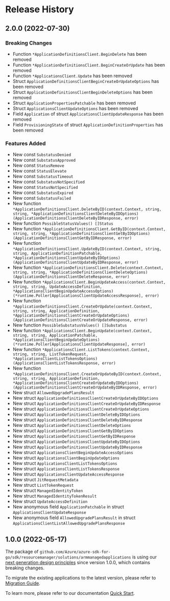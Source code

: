 # Release History

## 2.0.0 (2022-07-30)
### Breaking Changes

- Function `*ApplicationDefinitionsClient.BeginDelete` has been removed
- Function `*ApplicationDefinitionsClient.BeginCreateOrUpdate` has been removed
- Function `*ApplicationsClient.Update` has been removed
- Struct `ApplicationDefinitionsClientBeginCreateOrUpdateOptions` has been removed
- Struct `ApplicationDefinitionsClientBeginDeleteOptions` has been removed
- Struct `ApplicationPropertiesPatchable` has been removed
- Struct `ApplicationsClientUpdateOptions` has been removed
- Field `Application` of struct `ApplicationsClientUpdateResponse` has been removed
- Field `ProvisioningState` of struct `ApplicationDefinitionProperties` has been removed

### Features Added

- New const `SubstatusDenied`
- New const `SubstatusApproved`
- New const `StatusRemove`
- New const `StatusElevate`
- New const `SubstatusTimeout`
- New const `SubstatusNotSpecified`
- New const `StatusNotSpecified`
- New const `SubstatusExpired`
- New const `SubstatusFailed`
- New function `*ApplicationDefinitionsClient.DeleteByID(context.Context, string, string, *ApplicationDefinitionsClientDeleteByIDOptions) (ApplicationDefinitionsClientDeleteByIDResponse, error)`
- New function `PossibleStatusValues() []Status`
- New function `*ApplicationDefinitionsClient.GetByID(context.Context, string, string, *ApplicationDefinitionsClientGetByIDOptions) (ApplicationDefinitionsClientGetByIDResponse, error)`
- New function `*ApplicationDefinitionsClient.UpdateByID(context.Context, string, string, ApplicationDefinitionPatchable, *ApplicationDefinitionsClientUpdateByIDOptions) (ApplicationDefinitionsClientUpdateByIDResponse, error)`
- New function `*ApplicationDefinitionsClient.Delete(context.Context, string, string, *ApplicationDefinitionsClientDeleteOptions) (ApplicationDefinitionsClientDeleteResponse, error)`
- New function `*ApplicationsClient.BeginUpdateAccess(context.Context, string, string, UpdateAccessDefinition, *ApplicationsClientBeginUpdateAccessOptions) (*runtime.Poller[ApplicationsClientUpdateAccessResponse], error)`
- New function `*ApplicationDefinitionsClient.CreateOrUpdate(context.Context, string, string, ApplicationDefinition, *ApplicationDefinitionsClientCreateOrUpdateOptions) (ApplicationDefinitionsClientCreateOrUpdateResponse, error)`
- New function `PossibleSubstatusValues() []Substatus`
- New function `*ApplicationsClient.BeginUpdate(context.Context, string, string, ApplicationPatchable, *ApplicationsClientBeginUpdateOptions) (*runtime.Poller[ApplicationsClientUpdateResponse], error)`
- New function `*ApplicationsClient.ListTokens(context.Context, string, string, ListTokenRequest, *ApplicationsClientListTokensOptions) (ApplicationsClientListTokensResponse, error)`
- New function `*ApplicationDefinitionsClient.CreateOrUpdateByID(context.Context, string, string, ApplicationDefinition, *ApplicationDefinitionsClientCreateOrUpdateByIDOptions) (ApplicationDefinitionsClientCreateOrUpdateByIDResponse, error)`
- New struct `AllowedUpgradePlansResult`
- New struct `ApplicationDefinitionsClientCreateOrUpdateByIDOptions`
- New struct `ApplicationDefinitionsClientCreateOrUpdateByIDResponse`
- New struct `ApplicationDefinitionsClientCreateOrUpdateOptions`
- New struct `ApplicationDefinitionsClientDeleteByIDOptions`
- New struct `ApplicationDefinitionsClientDeleteByIDResponse`
- New struct `ApplicationDefinitionsClientDeleteOptions`
- New struct `ApplicationDefinitionsClientGetByIDOptions`
- New struct `ApplicationDefinitionsClientGetByIDResponse`
- New struct `ApplicationDefinitionsClientUpdateByIDOptions`
- New struct `ApplicationDefinitionsClientUpdateByIDResponse`
- New struct `ApplicationsClientBeginUpdateAccessOptions`
- New struct `ApplicationsClientBeginUpdateOptions`
- New struct `ApplicationsClientListTokensOptions`
- New struct `ApplicationsClientListTokensResponse`
- New struct `ApplicationsClientUpdateAccessResponse`
- New struct `JitRequestMetadata`
- New struct `ListTokenRequest`
- New struct `ManagedIdentityToken`
- New struct `ManagedIdentityTokenResult`
- New struct `UpdateAccessDefinition`
- New anonymous field `ApplicationPatchable` in struct `ApplicationsClientUpdateResponse`
- New anonymous field `AllowedUpgradePlansResult` in struct `ApplicationsClientListAllowedUpgradePlansResponse`


## 1.0.0 (2022-05-17)

The package of `github.com/Azure/azure-sdk-for-go/sdk/resourcemanager/solutions/armmanagedapplications` is using our [next generation design principles](https://azure.github.io/azure-sdk/general_introduction.html) since version 1.0.0, which contains breaking changes.

To migrate the existing applications to the latest version, please refer to [Migration Guide](https://aka.ms/azsdk/go/mgmt/migration).

To learn more, please refer to our documentation [Quick Start](https://aka.ms/azsdk/go/mgmt).